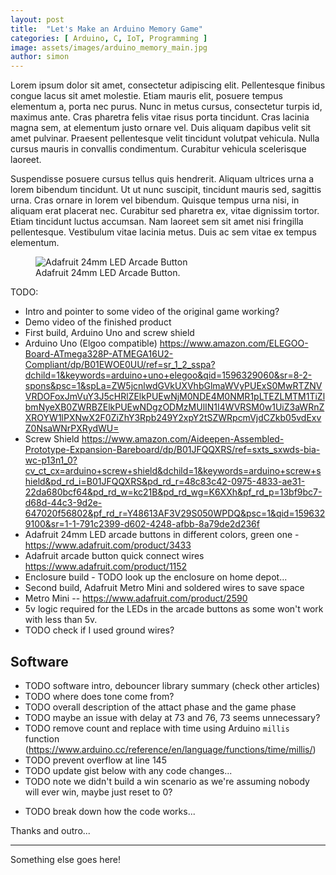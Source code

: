 ```yaml
---
layout: post
title:  "Let's Make an Arduino Memory Game"
categories: [ Arduino, C, IoT, Programming ]
image: assets/images/arduino_memory_main.jpg
author: simon
---
```

Lorem ipsum dolor sit amet, consectetur adipiscing elit. Pellentesque finibus congue lacus sit amet molestie. Etiam mauris elit, posuere tempus elementum a, porta nec purus. Nunc in metus cursus, consectetur turpis id, maximus ante. Cras pharetra felis vitae risus porta tincidunt. Cras lacinia magna sem, at elementum justo ornare vel. Duis aliquam dapibus velit sit amet pulvinar. Praesent pellentesque velit tincidunt volutpat vehicula. Nulla cursus mauris in convallis condimentum. Curabitur vehicula scelerisque laoreet.

Suspendisse posuere cursus tellus quis hendrerit. Aliquam ultrices urna a lorem bibendum tincidunt. Ut ut nunc suscipit, tincidunt mauris sed, sagittis urna. Cras ornare in lorem vel bibendum. Quisque tempus urna nisi, in aliquam erat placerat nec. Curabitur sed pharetra ex, vitae dignissim tortor. Etiam tincidunt luctus accumsan. Nam laoreet sem sit amet nisi fringilla pellentesque. Vestibulum vitae lacinia metus. Duis ac sem vitae ex tempus elementum.

<figure class="figure">
  <img src="{{ site.baseurl }}/assets/images/arduino_memory_button_flash.gif" class="figure-img img-fluid" alt="Adafruit 24mm LED Arcade Button">
  <figcaption class="figure-caption text-center">Adafruit 24mm LED Arcade Button.</figcaption>
</figure>

TODO:

* Intro and pointer to some video of the original game working?
* Demo video of the finished product
* First build, Arduino Uno and screw shield
* Arduino Uno (Elgoo compatible) https://www.amazon.com/ELEGOO-Board-ATmega328P-ATMEGA16U2-Compliant/dp/B01EWOE0UU/ref=sr_1_2_sspa?dchild=1&keywords=arduino+uno+elegoo&qid=1596329060&sr=8-2-spons&psc=1&spLa=ZW5jcnlwdGVkUXVhbGlmaWVyPUExS0MwRTZNVVRDOFoxJmVuY3J5cHRlZElkPUEwNjM0NDE4M0NMR1pLTEZLMTM1TiZlbmNyeXB0ZWRBZElkPUEwNDgzODMzMUlIN1I4WVRSM0w1UiZ3aWRnZXROYW1lPXNwX2F0ZiZhY3Rpb249Y2xpY2tSZWRpcmVjdCZkb05vdExvZ0NsaWNrPXRydWU=
* Screw Shield https://www.amazon.com/Aideepen-Assembled-Prototype-Expansion-Bareboard/dp/B01JFQQXRS/ref=sxts_sxwds-bia-wc-p13n1_0?cv_ct_cx=arduino+screw+shield&dchild=1&keywords=arduino+screw+shield&pd_rd_i=B01JFQQXRS&pd_rd_r=48c83c42-0975-4833-ae31-22da680bcf64&pd_rd_w=kc21B&pd_rd_wg=K6XXh&pf_rd_p=13bf9bc7-d68d-44c3-9d2e-647020f56802&pf_rd_r=Y48613AF3V29S050WPDQ&psc=1&qid=1596329100&sr=1-1-791c2399-d602-4248-afbb-8a79de2d236f
* Adafruit 24mm LED arcade buttons in different colors, green one - https://www.adafruit.com/product/3433
* Adafruit arcade button quick connect wires https://www.adafruit.com/product/1152
* Enclosure build - TODO look up the enclosure on home depot...
* Second build, Adafruit Metro Mini and soldered wires to save space
* Metro Mini -- https://www.adafruit.com/product/2590
* 5v logic required for the LEDs in the arcade buttons as some won't work with less than 5v.
* TODO check if I used ground wires?

## Software

* TODO software intro, debouncer library summary (check other articles)
* TODO where does tone come from?
* TODO overall description of the attact phase and the game phase
* TODO maybe an issue with delay at 73 and 76, 73 seems unnecessary?
* TODO remove count and replace with time using Arduino `millis` function (https://www.arduino.cc/reference/en/language/functions/time/millis/)
* TODO prevent overflow at line 145
* TODO update gist below with any code changes...
* TODO note we didn't build a win scenario as we're assuming nobody will ever win, maybe just reset to 0?

<script src="https://gist.github.com/simonprickett/7e1b822e570b5de14f493322ce38d19f.js"></script>

* TODO break down how the code works...

Thanks and outro...

---

Something else goes here!